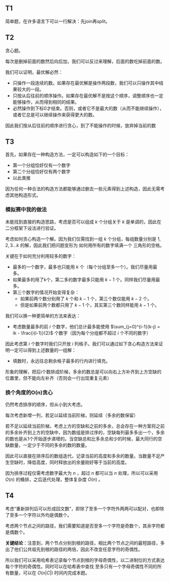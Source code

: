 ## T1

简单题，在许多语言下可以一行解决：先join再split。

## T2

贪心题。

每次是删掉前面的数然后向后加，我们可以反过来理解，后面的数吃掉前面的数。

我们可以证明，最优解必然：

* 只操作一段连续的数。如果存在最优解是操作两段数，我们可以只操作其中结果较大的一段。
* 只按从后往前的顺序操作。如果存在最优解不是按这个顺序，调整顺序也一定能够操作，从而得到相同的结果。
* 必然操作到下标0才结束。否则，或者它不是最大的数（从而不能继续操作），或者它总是可以继续操作来获得更大的数。

因此我们按从后往前的顺序进行贪心，到了不能操作的时候，放弃掉当前的数

## T3

首先，如果存在一种构造方法，一定可以构造如下的一个目标：

* 第一个分组恰好仅有一个数字
* 第二个分组恰好仅有两个数字
* 以此类推

因为任何一种合法的构造方法都能够通过删去一些元素得到上述构造，因此无需考虑其他构造形式。

### 模拟赛中我的做法

未能找到直接的构造思路，考虑是否可以组成 $k$ 个分组关于 $k$ 是单调的，因此在二分框架下设法进行验证。

考虑如何贪心构造一个解。因为我们仅需找到一组 $k$ 个分组，每组数量分别是 $1,2,3...k$ 的解，因此我们把问题变形为 如何用所有的数字填满一个 三角形的空格。

关键在于如何充分利用较多的数字：

* 最多的一个数字，最多也只能用 $k$ 个（每个分组至多一个）。我们尽量用最多。
* 如果最多的用了k个，第二多的数字最多只能用 $k-1$ 个。同样我们尽量用最多。
* 第三个数字的情况开始变得复杂：
    * 如果前两个数分别用了 $k$ 个和 $k-1$ 个，第三个数仅能用 $k-2$ 个。
    * 但是如果前两个数都只用了 $k-1$ 个，其实第三个数同样能用 $k-1$ 个。

我们可以换一种更简单的方法来表达：

* 考虑数量最多的前 $i$ 个数字，他们总计最多能使用 $\sum_{j=0}^{i-1}(k-j) = ik - \frac{i(i-1)}{2}$ 个数字（因为每个分组都不超过 $i$ 个不同的数字）

因此考虑第 $i$ 个数字时我们只开放 $i$ 列格子。我们可以通过如下贪心构造方法来证明一定可以得到上述数量的一组解：

* 填数时，永远往总剩余格子最多的行内进行填充。

形象的理解，把后i个数排成阶梯，多余的数总是可以向右上方补齐到上方空缺的位置里，但不能向左补齐（否则会一行出现重复元素）

### 换个角度的O(n)贪心

仍然考虑排序的顺序，但从小到大考虑。

每次考虑新增一列，若足以延续当前阶梯，则延续（多余的数保留）

若不足以延续当前阶梯，考虑上方的空缺和之前的多余，总会存在一种方案将之前的多余补齐到上方的空缺中，因为数组是排过序的，空缺每列最多多出一个，多余的数也是从1个开始逐步递增的。当空缺总和比多余总和少的时候，最大同行的空缺数量，一定少于不同的多余的数的数量。

因此可以直接在排序后的数组迭代，记录当前的高度和多余的数量。当数量不足产生空缺时，降低高度，同时释放出的余量刚好等于当前的高度。

因为排序过程仅需考虑数字最大为 $n$ ，超过 $n$  都可以当 $n$ 处理，所以可以采用 $O(n)$ 的桶排，之后迭代处理，整体复杂度 $O(n)$ 。

## T4

考虑“重新排列后可以形成回文数”，即除了至多一个字符外两两可以配对，也即除了至多一个字符以外均是偶数个。

考虑两个节点之间的路径，我们需要知道是否至多一个字符是奇数个，其余字符都是偶数个。

**关键结论**：注意到，两个节点分别到根的路径，相比两个节点之间的最短路径，多出了他们公共祖先到根的路径的两倍，因此不改变任意字符的奇偶性。

所以我们可以采用哈希表记录每个节点到根的字母奇偶性，以二进制位的方式表达每个字符的奇偶性。同时可以在哈希表中查找 至多只有一个字母奇偶性不同的所有数量，可以在 $O(n|C|)$ 时间内完成本题。